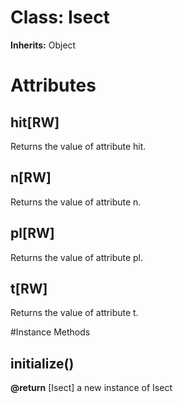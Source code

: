 # Class: Isect
**Inherits:** Object
    



# Attributes
## hit[RW] [](#attribute-i-hit)
Returns the value of attribute hit.

## n[RW] [](#attribute-i-n)
Returns the value of attribute n.

## pl[RW] [](#attribute-i-pl)
Returns the value of attribute pl.

## t[RW] [](#attribute-i-t)
Returns the value of attribute t.


#Instance Methods
## initialize() [](#method-i-initialize)

**@return** [Isect] a new instance of Isect

